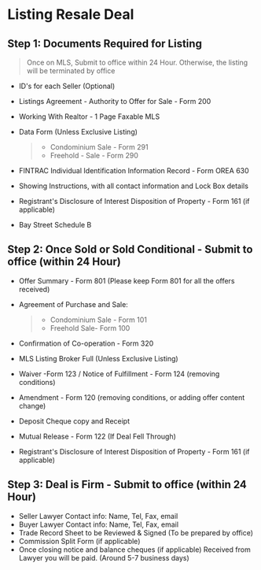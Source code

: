 # Listing Resale Deal
## Step 1: Documents Required for Listing

>Once on MLS, Submit to office within 24 Hour. Otherwise, the listing will be terminated by office

- ID's for each Seller (Optional)
- Listings Agreement - Authority to Offer for Sale - Form 200
- Working With Realtor - 1 Page Faxable MLS
- Data Form (Unless Exclusive Listing)

    >- Condominium Sale - Form 291
    >- Freehold - Sale - Form 290

- FINTRAC Individual Identification Information Record - Form OREA 630
- Showing Instructions, with all contact information and Lock Box details
- Registrant's Disclosure of Interest Disposition of Property - Form 161 (if applicable)
- Bay Street Schedule B

## Step 2: Once Sold or Sold Conditional - Submit to office (within 24 Hour)

- Offer Summary - Form 801 (Please keep Form 801 for all the offers received)
- Agreement of Purchase and Sale:

    >- Condominium Sale - Form 101
    >- Freehold Sale- Form 100

- Confirmation of Co-operation - Form 320
- MLS Listing Broker Full (Unless Exclusive Listing)
- Waiver -Form 123 / Notice of Fulfillment - Form 124 (removing conditions)
- Amendment - Form 120 (removing conditions, or adding offer content change)
- Deposit Cheque copy and Receipt
- Mutual Release - Form 122 (If Deal Fell Through)
- Registrant's Disclosure of Interest Disposition of Property - Form 161 (if applicable)

## Step 3: Deal is Firm - Submit to office (within 24 Hour)

- Seller Lawyer Contact info: Name, Tel, Fax, email
- Buyer Lawyer Contact info: Name, Tel, Fax, email
- Trade Record Sheet to be Reviewed & Signed (To be prepared by office)
- Commission Split Form (if applicable)
- Once closing notice and balance cheques (if applicable) Received from Lawyer you will be paid. (Around 5-7 business days)
